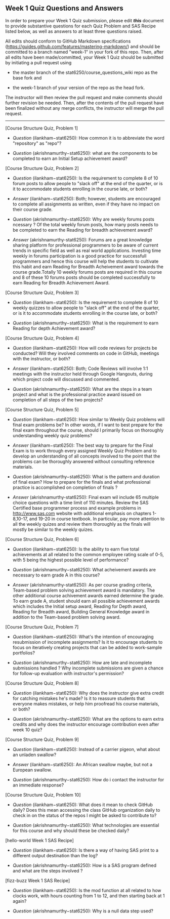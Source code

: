 ## Week 1 Quiz Questions and Answers

In order to prepare your Week 1 Quiz submission, please edit ***this*** document to provide substantive questions for each Quiz Problem and SAS Recipe listed below, as well as answers to at least three questions raised.

All edits should conform to GitHub Markdown specifications (https://guides.github.com/features/mastering-markdown/) and should be committed to a branch named "week-1" in your fork of this repo. Then, after all edits have been made/committed, your Week 1 Quiz should be submitted by initiating a pull request using

- the master branch of the stat6250/course_questions_wiki repo as the base fork and

- the week-1 branch of your version of the repo as the head fork.

The instructor will then review the pull request and make comments should further revision be needed. Then, after the contents of the pull request have been finalized without any merge conflicts, the instructor will merge the pull request.



********************************************************************************



[Course Structure Quiz, Problem 1]
- *Question* (ilankham−stat6250): How common it is to abbreviate the word "repository" as "repo"? 

- *Question* (akrishnamurthy−stat6250): what are the components to be completed to earn an Initial Setup achievement award?


[Course Structure Quiz, Problem 2]
- *Question* (ilankham−stat6250): Is the requirement to complete 8 of 10 forum posts to allow people to "slack off" at the end of the quarter, or is it to accommodate students enrolling in the course late, or both? 
- *Answer* (ilankham−stat6250): Both; however, students are encouraged to complete all assignments as written, even if they have no impact on their course grade.  

- *Question* (akrishnamurthy−stat6250): Why are weekly forums posts ncessary ? Of the total weekly forum posts, how many posts needs to be completed to earn the Reading for breadth achievement award?
- *Answer* (akrishnamurthy-stat6250): Forums are a great knowledge sharing platform for professional programmers to be aware of current trends in specific field as well as real world applications. Investing time weekly in forums participation is a good practice for successfull programmers and hence this course will help the students to cultivate this habit and earn Reading for Breadth Acheivement award towards the course grade.Totally 10 weekly forums posts are required in this course and 8 of these 10 forums posts should be completed successfully to earn Reading for Breadth Achievement Award.


[Course Structure Quiz, Problem 3]
- *Question* (ilankham−stat6250): Is the requirement to complete 8 of 10 weekly quizzes to allow people to "slack off" at the end of the quarter, or is it to accommodate students enrolling in the course late, or both? 

- *Question* (akrishnamurthy−stat6250): What is the requirement to earn Reading for depth Achievement award?


[Course Structure Quiz, Problem 4]
- *Question* (ilankham−stat6250): How will code reviews for projects be conducted? Will they involved comments on code in GitHub, meetings with the instructor, or both? 
- *Answer* (ilankham−stat6250): Both; Code Reviews will involve 1:1 meetings with the instructor held through Google Hangouts, during which project code will discussed and commented. 

- *Question* (akrishnamurthy−stat6250): What are the steps in a team project and what is the professional practice award issued on completion of all steps of the two projects?


[Course Structure Quiz, Problem 5]
- *Question* (ilankham−stat6250): How similar to Weekly Quiz problems will final exam problems be? In other words, if I want to best prepare for the final exam throughout the course, should I primarily focus on thoroughly understanding weekly quiz problems? 
- *Answer* (ilankham−stat6250): The best way to prepare for the Final Exam is to work through every assigned Weekly Quiz Problem and to develop an understanding of all concepts involved to the point that the problems can be thoroughly answered without consulting reference materials. 

- *Question* (akrishnamurthy−stat6250): What is the pattern and duration of final exam? How to prepare for the finals and what professional practice is accomplished on completion of finals ? 
- *Answer* (akrishnamurthy-stat6250): Final exam wil include 65 multiple choice questions with a time limit of 110 minutes. Review the SAS Certified base programmer process and example problems in <http://www.sas.com> website with additional emphasis on chapters 1-8,10-17, and 19-20 in course textbook. In particular, pay more attention to all the weekly quizes and review them thoroughly as the finals will mostly be similar to the weekly quizes.


[Course Structure Quiz, Problem 6]
- *Question* (ilankham−stat6250): Is the ability to earn five total achievements at all related to the common employee rating scale of 0-5, with 5 being the highest possible level of performance? 

- *Question* (akrishnamurthy−stat6250): What acheivement awards are necessary to earn grade A in this course?
- *Answer* (akrishnamurthy-stat6250): As per course grading criteria, Team-based problem solving achievement award is mandatory. The other additional course achivement awards earned determine the grade. To earn grade A, student should earn all possible achievement awards which includes the Initial setup award, Reading for Depth award, Reading for Breadth award, Building General Knowledge award in addition to the Team-based problem solving award.


[Course Structure Quiz, Problem 7]
- *Question* (ilankham−stat6250): What's the intention of encouraging resubmission of incomplete assignments? Is it to encourage students to focus on iteratively creating projects that can be added to work-sample portfolios? 

- *Question* (akrishnamurthy−stat6250): How are late and incomplete submissions handled ? Why incomplete submissions are given a chance for follow-up evaluation with instructor's permission?


[Course Structure Quiz, Problem 8]
- *Question* (ilankham−stat6250): Why does the instructor give extra credit for catching mistakes he's made? Is it to reassure students that everyone makes mistakes, or help him proofread his course materials, or both? 

- *Question* (akrishnamurthy−stat6250): What are the options to earn extra credits and why does the instructor encourage contribution even after week 10 quiz?


[Course Structure Quiz, Problem 9]
- *Question* (ilankham−stat6250): Instead of a carrier pigeon, what about an unladen swallow? 
- *Answer* (ilankham−stat6250): An African swallow maybe, but not a European swallow.  

- *Question* (akrishnamurthy−stat6250): How do i contact the instructor for an immediate response?

[Course Structure Quiz, Problem 10]
- *Question* (ilankham−stat6250): What does it mean to check GitHub daily? Does this mean accessing the class GitHub organization daily to check in on the status of the repos I might be asked to contribute to? 

- *Question* (akrishnamurthy−stat6250): What technologies are essential for this course and why should these be checked daily?


[hello-world Week 1 SAS Recipe]
- *Question* (ilankham−stat6250): Is there a way of having SAS print to a different output destination than the log? 

- *Question* (akrishnamurthy−stat6250): How is a SAS program defined and what are the steps involved ?


[fizz-buzz Week 1 SAS Recipe]
- *Question* (ilankham−stat6250): Is the mod function at all related to how clocks work, with hours counting from 1 to 12, and then starting back at 1 again? 


- *Question* (akrishnamurthy−stat6250): Why is a null data step used?
